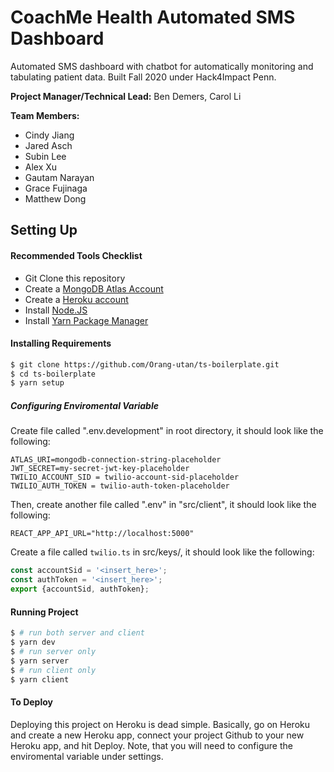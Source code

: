 # CoachMe Health Automated SMS Dashboard

Automated SMS dashboard with chatbot for automatically monitoring and tabulating patient data. Built Fall 2020 under Hack4Impact Penn.

**Project Manager/Technical Lead:** Ben Demers, Carol Li

**Team Members:**
* Cindy Jiang
* Jared Asch
* Subin Lee
* Alex Xu
* Gautam Narayan
* Grace Fujinaga
* Matthew Dong

## Setting Up

#### Recommended Tools Checklist

- Git Clone this repository
- Create a [MongoDB Atlas Account](https://www.mongodb.com/cloud/atlas)
- Create a [Heroku account](https://www.heroku.com/)
- Install [Node.JS](https://nodejs.org/en/download/)
- Install [Yarn Package Manager](https://classic.yarnpkg.com/en/docs/install/#mac-stable)

#### Installing Requirements

```bash
$ git clone https://github.com/Orang-utan/ts-boilerplate.git
$ cd ts-boilerplate
$ yarn setup
```

##### Configuring Enviromental Variable

Create file called ".env.development" in root directory, it should look like the following:

```
ATLAS_URI=mongodb-connection-string-placeholder
JWT_SECRET=my-secret-jwt-key-placeholder
TWILIO_ACCOUNT_SID = twilio-account-sid-placeholder
TWILIO_AUTH_TOKEN = twilio-auth-token-placeholder
```

Then, create another file called ".env" in "src/client", it should look like the following:

```
REACT_APP_API_URL="http://localhost:5000"
```

Create a file called `twilio.ts` in src/keys/, it should look like the following: 
```ts
const accountSid = '<insert_here>';
const authToken = '<insert_here>';
export {accountSid, authToken};
```

#### Running Project

```bash
$ # run both server and client
$ yarn dev
$ # run server only
$ yarn server
$ # run client only
$ yarn client
```

#### To Deploy

Deploying this project on Heroku is dead simple. Basically, go on Heroku and create a new Heroku app, connect your project Github to your new Heroku app, and hit Deploy. Note, that you will need to configure the enviromental variable under settings.
